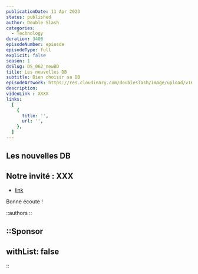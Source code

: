 ```yaml
---
publicationDate: 11 Apr 2023
status: published
author: Double Slash
categories:
  - Technology
duration: 3408
episodeNumber: epiosde
episodeType: full
explicit: false
season: 1
dsSlug: DS_062_newBD
title: Les nouvelles DB
subtitle: Bien choisir sa DB
episodeArtwork: https://res.cloudinary.com/doubleslash/image/upload/v1681120716/episode/ART_62_newDB_da5svz.png
description: 
videoLink : XXXX
links:
  [
    {
      title: '',
      url: '',
    },
  ]
---
```

## Les nouvelles DB

## Notre invité : XXX

- [link](http)

Bonne écoute !

::authors
::

::Sponsor
---
withList: false
---
::
